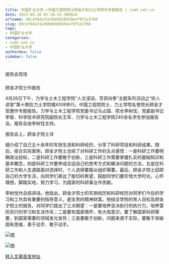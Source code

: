```yaml
---
title: 中国矿业大学->中国工程院院士顾金才到力土学院作专题报告 | cumt.net.cn
date: 2023-05-10 01:34:53.308924
urlname: ddcaf8da31e3b66656039ee79f1e2768
slug: ddcaf8da31e3b66656039ee79f1e2768
tags: 
- 中国矿业大学
categories:
- cumt.net.cn
- 中国矿业大学
authorbox: false
sidebar: false
---
```

###

报告会现场

###

顾金才院士作报告

4月26日下午，力学与土木工程学院“人文浸润，芳菲四季”主题系列活动之“砼人讲堂”第十期在力土学院楼A108举行。中国工程院院士、力土学院名誉院长顾金才受邀作专题报告。力学与土木工程学院党委书记马占国、院长李树忱、党委副书记李智、科学技术研究院副院长王军、力学与土木工程学院240余名学生参加报告会。报告会由李树忱主持。

报告会上，顾金才院士详
<!--more-->
细介绍了自己五十余年的军旅生涯和科研经历，分享了科研项目和科研成果。随后，结合实际案例，顾金才院士总结了对科研工作的五点感悟：一是科研工作要明确政治目标，二是科研工作要敢于创新，三是科研工作需要掌握扎实的基础知识和基本概念，四是科研工作要养成合适自己的思考方式和解决问题的方法，五是在科研工作和人生道路面对选择时，个人选择要服从组织需要。最后，顾金才院士回顾自己的大学生活，向同学们表达了殷切的希望，鼓励同学们要珍惜大学时光，心怀理想，脚踏实地，努力学习，为国家的科研事业作贡献。

李树忱作总结讲话。他指出，顾金才院士的军旅经历和科研经历对同学们今后的学习和工作具有重要的指导意义，是宝贵的精神财富。他结合学院的育人目标及顾金才院士的报告，对同学们提出了三点期望：一是要培养坚决执行的执行力，培养雷厉风行的学习和生活作风；二是要有国家情怀，有大局意识，要了解国家科研需要，到国家需要的领域发光发热；三是要敢于创新，问题来源于实际，要敢于突破固有思维，善于动手、敢于动手。

![图](https://xwzx.cumt.edu.cn/_upload/article/images/d8/12/5fae6be54a6984ec2fdfe2f2e63a/6f91dcab-8c1c-45d2-8efc-7cd2097593b1.jpg)

![图](https://xwzx.cumt.edu.cn/_upload/article/images/d8/12/5fae6be54a6984ec2fdfe2f2e63a/e1e61de1-ede0-4c77-828f-ef5b2547f364.jpg)

[转入文章首发地址](https://xwzx.cumt.edu.cn/d8/99/c523a645273/page.htm)